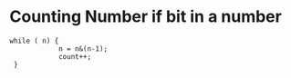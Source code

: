 # Counting Number if bit in a number
```
while ( n) {
            n = n&(n-1);
            count++;
 }
 ```
